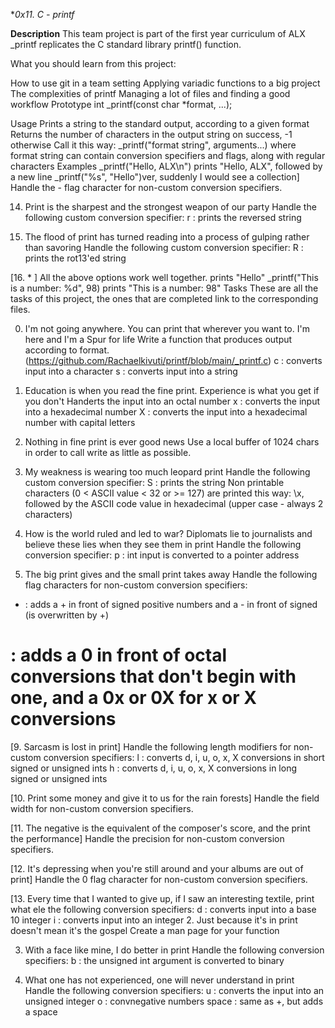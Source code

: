 **0x11. C - printf*

**Description**
This team project is part of the first year curriculum of ALX _printf replicates the C standard library printf() function.

What you should learn from this project:

How to use git in a team setting
Applying variadic functions to a big project
The complexities of printf
Managing a lot of files and finding a good workflow
Prototype
int _printf(const char *format, ...);

Usage
Prints a string to the standard output, according to a given format
Returns the number of characters in the output string on success, -1 otherwise
Call it this way: _printf("format string", arguments...) where format string can contain conversion specifiers and flags, along with regular characters
Examples
_printf("Hello, ALX\n") prints "Hello, ALX", followed by a new line
_printf("%s", "Hello")ver, suddenly I would see a collection]
Handle the - flag character for non-custom conversion specifiers.

14. Print is the sharpest and the strongest weapon of our party
Handle the following custom conversion specifier:
r : prints the reversed string

15. The flood of print has turned reading into a process of gulping rather than savoring
Handle the following custom conversion specifier:
R : prints the rot13'ed string

[16. * ]
All the above options work well together.
 prints "Hello"
_printf("This is a number: %d", 98) prints "This is a number: 98"
Tasks
These are all the tasks of this project, the ones that are completed link to the corresponding files.


0. I'm not going anywhere. You can print that wherever you want to. I'm here and I'm a Spur for life
Write a function that produces output according to format.(https://github.com/Rachaelkivuti/printf/blob/main/_printf.c)
c : converts input into a character
s : converts input into a string

1. Education is when you read the fine print. Experience is what you get if you don't
Handerts the input into an octal number
x : converts the input into a hexadecimal number
X : converts the input into a hexadecimal number with capital letters

5. Nothing in fine print is ever good news
Use a local buffer of 1024 chars in order to call write as little as possible.

6. My weakness is wearing too much leopard print
Handle the following custom conversion specifier:
S : prints the string
Non printable characters (0 < ASCII value < 32 or >= 127) are printed this way: \x, followed by the ASCII code value in hexadecimal (upper case - always 2 characters)

7. How is the world ruled and led to war? Diplomats lie to journalists and believe these lies when they see them in print
Handle the following conversion specifier:
p : int input is converted to a pointer address

8. The big print gives and the small print takes away
Handle the following flag characters for non-custom conversion specifiers:
+ : adds a + in front of signed positive numbers and a - in front of signed  (is overwritten by +)
# : adds a 0 in front of octal conversions that don't begin with one, and a 0x or 0X for x or X conversions

[9. Sarcasm is lost in print]
Handle the following length modifiers for non-custom conversion specifiers:
l : converts d, i, u, o, x, X conversions in short signed or unsigned ints
h : converts d, i, u, o, x, X conversions in long signed or unsigned ints

[10. Print some money and give it to us for the rain forests]
Handle the field width for non-custom conversion specifiers.

[11. The negative is the equivalent of the composer's score, and the print the performance]
Handle the precision for non-custom conversion specifiers.

[12. It's depressing when you're still around and your albums are out of print]
Handle the 0 flag character for non-custom conversion specifiers.

[13. Every time that I wanted to give up, if I saw an interesting textile, print what ele the following conversion specifiers:
d : converts input into a base 10 integer
i : converts input into an integer
2. Just because it's in print doesn't mean it's the gospel
Create a man page for your function

3. With a face like mine, I do better in print
Handle the following conversion specifiers:
b : the unsigned int argument is converted to binary

4. What one has not experienced, one will never understand in print
Handle the following conversion specifiers:
u : converts the input into an unsigned integer
o : convnegative numbers
space : same as +, but adds a space
